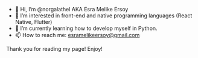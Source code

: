 - 👋 Hi, I’m @norgalathel AKA Esra Melike Ersoy
- 👀 I’m interested in front-end and native programming languages (React Native, Flutter)
- 🌱 I’m currently learning how to develop myself in Python.
- 📫 How to reach me: esramelikeersoy@gmail.com

Thank you for reading my page! Enjoy!

